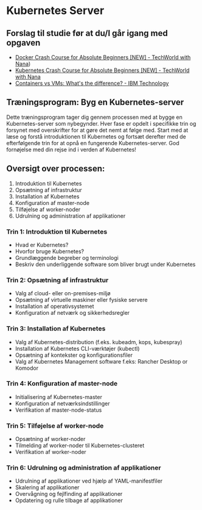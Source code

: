 # Kubernetes Server

## Forslag til studie før at du/I går igang med opgaven
* [Docker Crash Course for Absolute Beginners [NEW] - TechWorld with Nana](https://www.youtube.com/watch?v=pg19Z8LL06w))
* [Kubernetes Crash Course for Absolute Beginners [NEW] - TechWorld with Nana](https://www.youtube.com/watch?v=s_o8dwzRlu4)
* [Containers vs VMs: What's the difference? - IBM Technology](https://www.youtube.com/watch?v=cjXI-yxqGTI)

## Træningsprogram: Byg en Kubernetes-server

Dette træningsprogram tager dig gennem processen med at bygge en Kubernetes-server som nybegynder. Hver fase er opdelt i specifikke trin og forsynet med overskrifter for at gøre det nemt at følge med. Start med at læse og forstå introduktionen til Kubernetes og fortsæt derefter med de efterfølgende trin for at opnå en fungerende Kubernetes-server. God fornøjelse med din rejse ind i verden af Kubernetes!

## Oversigt over processen:

1. Introduktion til Kubernetes
2. Opsætning af infrastruktur
3. Installation af Kubernetes
4. Konfiguration af master-node
5. Tilføjelse af worker-noder
6. Udrulning og administration af applikationer

### Trin 1: Introduktion til Kubernetes

* Hvad er Kubernetes?
* Hvorfor bruge Kubernetes?
* Grundlæggende begreber og terminologi
* Beskriv den underliggende software som bliver brugt under Kubernetes

### Trin 2: Opsætning af infrastruktur

* Valg af cloud- eller on-premises-miljø
* Opsætning af virtuelle maskiner eller fysiske servere
* Installation af operativsystemet
* Konfiguration af netværk og sikkerhedsregler

### Trin 3: Installation af Kubernetes

* Valg af Kubernetes-distribution (f.eks. kubeadm, kops, kubespray)
* Installation af Kubernetes CLI-værktøjer (kubectl)
* Opsætning af kontekster og konfigurationsfiler
* Valg af Kubernetes Management software f.eks: Rancher Desktop or Komodor

### Trin 4: Konfiguration af master-node

* Initialisering af Kubernetes-master
* Konfiguration af netværksindstillinger
* Verifikation af master-node-status

### Trin 5: Tilføjelse af worker-node

* Opsætning af worker-noder
* Tilmelding af worker-noder til Kubernetes-clusteret
* Verifikation af worker-noder

### Trin 6: Udrulning og administration af applikationer

* Udrulning af applikationer ved hjælp af YAML-manifestfiler
* Skalering af applikationer
* Overvågning og fejlfinding af applikationer
* Opdatering og rulle tilbage af applikationer
